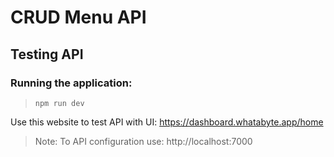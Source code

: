 # CRUD Menu API

## Testing API

### Running the application:
> `npm run dev`

Use this website to test API with UI:
https://dashboard.whatabyte.app/home

> Note: To API configuration use: http://localhost:7000
